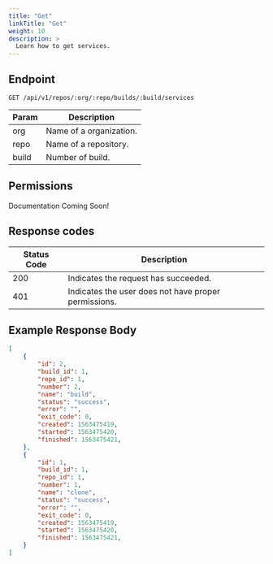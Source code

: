```yaml
---
title: "Get"
linkTitle: "Get"
weight: 10
description: >
  Learn how to get services.
---
```


## Endpoint

```
GET /api/v1/repos/:org/:repo/builds/:build/services
```

| Param | Description |
|---|---|
| org | Name of a organization. |
| repo | Name of a repository. |
| build | Number of build. |

## Permissions

Documentation Coming Soon!

## Response codes

| Status Code | Description |
|---|---|
| 200 | Indicates the request has succeeded. |
| 401 | Indicates the user does not have proper permissions. |

## Example Response Body

```json
[
	{
		"id": 2,
		"build_id": 1,
		"repo_id": 1,
		"number": 2,
		"name": "build",
		"status": "success",
		"error": "",
		"exit_code": 0,
		"created": 1563475419,
		"started": 1563475420,
		"finished": 1563475421,
	},
	{
		"id": 1,
		"build_id": 1,
		"repo_id": 1,
		"number": 1,
		"name": "clone",
		"status": "success",
		"error": "",
		"exit_code": 0,
		"created": 1563475419,
		"started": 1563475420,
		"finished": 1563475421,
	}
]
```
